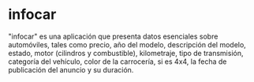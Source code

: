 # infocar
"infocar" es una aplicación que presenta datos esenciales sobre automóviles, tales como precio, año del modelo, descripción del modelo, estado, motor (cilindros y combustible), kilometraje, tipo de transmisión, categoría del vehículo, color de la carrocería, si es 4x4, la fecha de publicación del anuncio y su duración.
